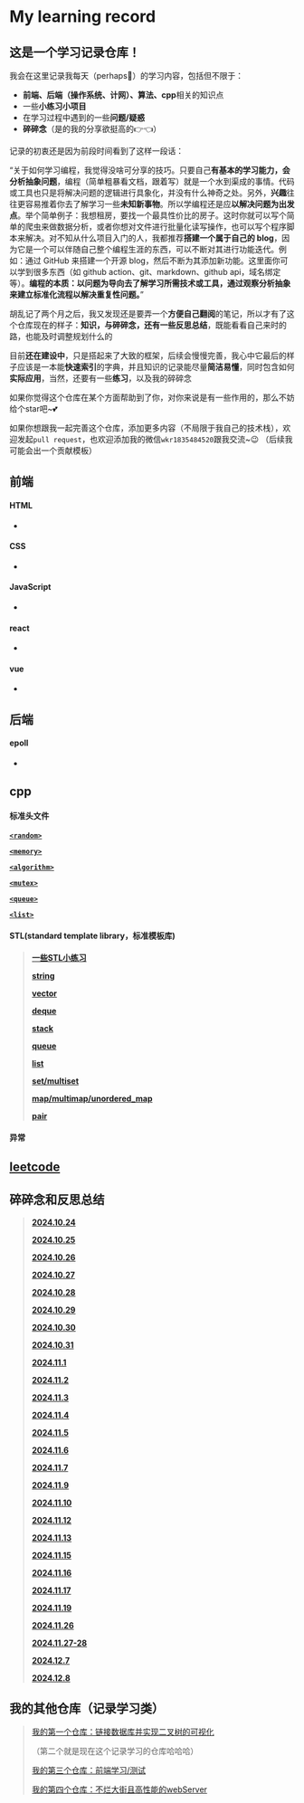 # My learning record
## 这是一个学习记录仓库！

我会在这里记录我每天（perhaps🤪）的学习内容，包括但不限于：

+ **前端、后端（操作系统、计网）、算法、cpp**相关的知识点
+ 一些**小练习小项目**
+ 在学习过程中遇到的一些**问题/疑惑**
+ **碎碎念**（是的我的分享欲挺高的👉👈）

记录的初衷还是因为前段时间看到了这样一段话：

“关于如何学习编程，我觉得没啥可分享的技巧。只要自己**有基本的学习能力，会分析抽象问题**，编程（简单粗暴看文档，跟着写）就是一个水到渠成的事情。代码或工具也只是将解决问题的逻辑进行具象化，并没有什么神奇之处。另外，**兴趣**往往更容易推着你去了解学习一些**未知新事物**。所以学编程还是应**以解决问题为出发点**。举个简单例子：我想租房，要找一个最具性价比的房子。这时你就可以写个简单的爬虫来做数据分析，或者你想对文件进行批量化读写操作，也可以写个程序脚本来解决。对不知从什么项目入门的人，我都推荐**搭建一个属于自己的 blog**，因为它是一个可以伴随自己整个编程生涯的东西，可以不断对其进行功能迭代。例如：通过 GitHub 来搭建一个开源 blog，然后不断为其添加新功能。这里面你可以学到很多东西（如 github action、git、markdown、github api，域名绑定等）。**编程的本质：以问题为导向去了解学习所需技术或工具，通过观察分析抽象来建立标准化流程以解决重复性问题。**”

胡乱记了两个月之后，我又发现还是要弄一个**方便自己翻阅**的笔记，所以才有了这个仓库现在的样子：**知识，与碎碎念，还有一些反思总结**，既能看看自己来时的路，也能及时调整规划什么的

目前**还在建设中**，只是搭起来了大致的框架，后续会慢慢完善，我心中它最后的样子应该是一本能**快速索引**的字典，并且知识的记录能尽量**简洁易懂**，同时包含如何**实际应用**，当然，还要有一些**练习**，以及我的碎碎念

如果你觉得这个仓库在某个方面帮助到了你，对你来说是有一些作用的，那么不妨给个star吧~💕

如果你想跟我一起完善这个仓库，添加更多内容（不局限于我自己的技术栈），欢迎发起`pull request`，也欢迎添加我的微信`wkr1835484520`跟我交流~😉
（后续我可能会出一个贡献模板）

## 前端
#### HTML
* 

#### CSS
* 

#### JavaScript
* 

#### react
* 

#### vue
* 

## 后端
#### epoll
* 

## cpp
#### 标准头文件
[**`<random>`**](https://github.com/EthanQC/my-learning-record/blob/main/cpp/hpp/random.md)

[**`<memory>`**]()

[**`<algorithm>`**](https://github.com/EthanQC/my-learning-record/blob/4a6f6f15bae1c343f7bd3fe783138ece869d5b35/cpp/hpp/algorithm.md)

[**`<mutex>`**]()

[**`<queue>`**]()

[**`<list>`**]()

#### STL(standard template library，标准模板库)
>[**一些STL小练习**](https://github.com/EthanQC/my-learning-record/blob/5aabd72fd6a2f5f4888a99289847f28d5072e1ea/cpp/STL/test%20your%20skills.md)
>
>[**string**]()
>
>[**vector**]()
>
>[**deque**]()
>
>[**stack**]()
>
>[**queue**]()
>
>[**list**]()
>
>[**set/multiset**](https://github.com/EthanQC/my-learning-record/blob/main/cpp/STL/set-multiset.md)
>
>[**map/multimap/unordered_map**](https://github.com/EthanQC/my-learning-record/blob/main/cpp/STL/map-multimap-unordered_map.md)
>
>[**pair**](https://github.com/EthanQC/my-learning-record/blob/main/cpp/STL/pair.md)

#### 异常


## [leetcode](https://github.com/EthanQC/my-learning-record/blob/main/leetcode/leetcode.md)

## 碎碎念和反思总结
>[**2024.10.24**](https://github.com/EthanQC/my-learning-record/blob/main/murmurs/2024.10.24.md)
>
>[**2024.10.25**](https://github.com/EthanQC/my-learning-record/blob/main/murmurs/2024.10.25.md)
>
>[**2024.10.26**](https://github.com/EthanQC/my-learning-record/blob/main/murmurs-and-reflection/2024.10.26.md)
>
>[**2024.10.27**](https://github.com/EthanQC/my-learning-record/blob/main/murmurs-and-reflection/2024.10.27.md)
>
>[**2024.10.28**]()
>
>[**2024.10.29**]()
>
>[**2024.10.30**]()
>
>[**2024.10.31**]()
>
>[**2024.11.1**]()
>
>[**2024.11.2**]()
>
>[**2024.11.3**]()
>
>[**2024.11.4**]()
>
>[**2024.11.5**]()
>
>[**2024.11.6**]()
>
>[**2024.11.7**]()
>
>[**2024.11.9**]()
>
>[**2024.11.10**]()
>
>[**2024.11.12**]()
>
>[**2024.11.13**]()
>
>[**2024.11.15**]()
>
>[**2024.11.16**]()
>
>[**2024.11.17**]()
>
>[**2024.11.19**]()
>
>[**2024.11.26**]()
>
>[**2024.11.27-28**]()
>
>[**2024.12.7**](https://github.com/EthanQC/my-learning-record/blob/main/murmurs-and-reflection/2024.12.7.md)
>
>[**2024.12.8**](https://github.com/EthanQC/my-learning-record/blob/main/murmurs-and-reflection/2024.12.8.md)

## 我的其他仓库（记录学习类）
>[我的第一个仓库：链接数据库并实现二叉树的可视化](https://github.com/EthanQC/using-cpp-and-MySQL-to-implement-the-visualization-of-a-binary-tree)
>
>（第二个就是现在这个记录学习的仓库哈哈哈）
>
>[我的第三个仓库：前端学习/测试](https://github.com/EthanQC/my-test-page-website)
>
>[我的第四个仓库：不烂大街且高性能的webServer](https://github.com/EthanQC/A-High-Efficiency-WebServer-using-cpp)